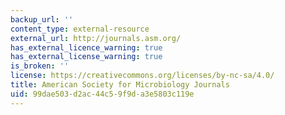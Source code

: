 ```yaml
---
backup_url: ''
content_type: external-resource
external_url: http://journals.asm.org/
has_external_licence_warning: true
has_external_license_warning: true
is_broken: ''
license: https://creativecommons.org/licenses/by-nc-sa/4.0/
title: American Society for Microbiology Journals
uid: 99dae503-d2ac-44c5-9f9d-a3e5803c119e
---
```

